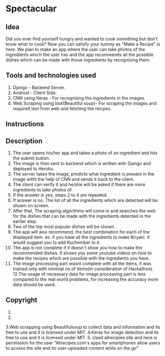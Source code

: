 # Spectacular

## Idea
Did you ever find yourself hungry and wanted to cook something but don't know what to cook? Now you can satisfy your tummy as "Make a Recipe" is here. We plan to make an app where the user can take photos of the ingredients which the user has and the app recommends all the possible dishes which can be made with those ingredients by recognizing them.

## Tools and technologies used
1. Django - Backend Server.
2. Android - Client Side.
3. CNN using Keras - For recognising the ingredients in the images.
4. Web Scraping using bs4(Beautiful soup)- For scraping the images and required text from web and fetching the reicpes.

## Instructions

## Description

1. The user opens his/her app and takes a photo of an ingredient and hits the submit button.
2. The image is then sent to backend which is written with Django and deployed to Heroku.
3. The server takes the image, predicts what ingredient is present in the image witht the help of CNN and sends it back to the      client.
4. The client can verify it and he/she will be asked if there are more ingredients to take photos of.
5. If the answer is yes, steps 2 to 4 are repeated.
6. If answer is no, The list of all the ingredients which are detected will be shown on screen.
7. After that, The scraping algorithms will come in and searches the web for the dishes that can be made with the ingredients       detected in the earlier step.
8. Two of the top most popular dishes will be shown.
9. The app will also recommend, the best combination for each of the displayed item.
    ex: if you have all the ingredients to make Biryani. It would suggest you to add Kuchember to it.
10. The app is not complete if it doesn't show you how to make the recommended dishes. It shows you some youtube videos on how      to make the recipes which are possible with the ingredients you have.
11. The image processing part wasnt complete with all the items, it was trained only with minimal no.of items(in consideration      of Hackathon).
12.The usage of necessary data for image processing part is less compared to the real world problems, for increasing the accuracy more data should be used.

## Copyright

1.
2.
3.Web scrapping using Beautifulsoup to collect data and information and its free to use and it is licensed under MIT.
4.Keras for image detection and its free to use and it is licensed under MIT.
5. Used allrecipies site and here is permission for the user
    "Allrecipes.com's apps for smartphones allow users to access the site and its user-uploaded content while on the go"

